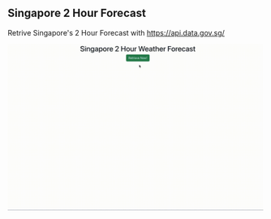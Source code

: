 ## Singapore 2 Hour Forecast
Retrive Singapore's 2 Hour Forecast with https://api.data.gov.sg/

![forecase](/4.%20sg-2-hour-forecast/src/forecast.gif)
